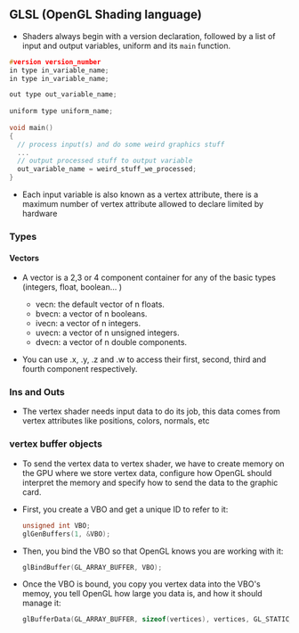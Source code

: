 ## GLSL (OpenGL Shading language)

- Shaders always begin with a version declaration, followed by a list of input and output variables, uniform and its `main` function.  

```c
#version version_number
in type in_variable_name;
in type in_variable_name;

out type out_variable_name;
  
uniform type uniform_name;
  
void main()
{
  // process input(s) and do some weird graphics stuff
  ...
  // output processed stuff to output variable
  out_variable_name = weird_stuff_we_processed;
}
```

- Each input variable is also known as a vertex attribute, there is a maximum number of vertex attribute allowed to declare limited by hardware 

### Types 

#### Vectors

- A vector is a 2,3 or 4 component container for any of the basic types (integers, float, boolean... ) 

  - vecn: the default vector of n floats.
  - bvecn: a vector of n booleans.
  - ivecn: a vector of n integers.
  - uvecn: a vector of n unsigned integers.
  - dvecn: a vector of n double components.

- You can use .x, .y, .z and .w to access their first, second, third and fourth component respectively. 

### Ins and Outs
- The vertex shader needs input data to do its job, this data comes from vertex attributes like positions, colors, normals, etc

### vertex buffer objects 
- To send the vertex data to vertex shader, we have to create memory on the GPU where we store vertex data, configure how OpenGL should interpret the memory and specify how to send the data to the graphic card.  

- First, you create a VBO and get a unique ID to refer to it: 

  ```c
  unsigned int VBO;
  glGenBuffers(1, &VBO);
  ```

- Then, you bind the VBO so that OpenGL knows you are working with it:  

  ```c
  glBindBuffer(GL_ARRAY_BUFFER, VBO);  
  ```

- Once the VBO is bound, you copy you vertex data into the VBO's memoy, you tell OpenGL how large you data is, and how it should manage it: 

  ```c 
  glBufferData(GL_ARRAY_BUFFER, sizeof(vertices), vertices, GL_STATIC_DRAW);
  ```
